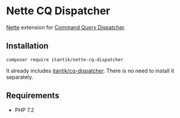 # Nette CQ Dispatcher

[Nette](https://nette.org/) extension for [Command Query Dispatcher](https://github.com/itantik/cq-dispatcher).

## Installation

```
composer require itantik/nette-cq-dispatcher
```

It already includes [itantik/cq-dispatcher](https://github.com/itantik/cq-dispatcher). There is no need to install it separately.

## Requirements

- PHP 7.2
